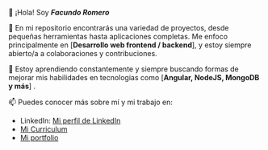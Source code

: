 👋 ¡Hola! Soy ***Facundo Romero***

🌟 En mi repositorio encontrarás una variedad de proyectos, desde pequeñas herramientas hasta aplicaciones completas. Me enfoco principalmente en [**Desarrollo web frontend / backend**], y estoy siempre abierto/a a colaboraciones y contribuciones.

🌱 Estoy aprendiendo constantemente y siempre buscando formas de mejorar mis habilidades en tecnologias como [**Angular, NodeJS, MongoDB y más**] . 

📫 Puedes conocer más sobre mí y mi trabajo en:

- LinkedIn: [Mi perfil de LinkedIn](https://www.linkedin.com/in/facundo-romero-104353233)
- [Mi Curriculum](https://drive.google.com/file/d/1tOmrgf0JBnhDE0M54GrX47quKZd92rxk/view?usp=sharing)
- [Mi portfolio](https://sites.google.com/view/romero1807portfolio/home)
